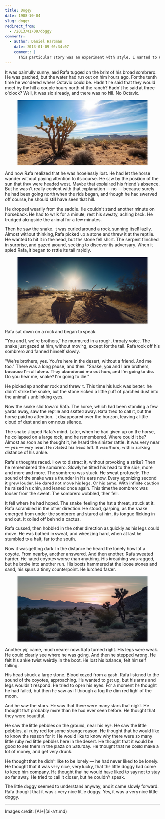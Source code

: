 ```yaml
---
title: Doggy
date: 1988-10-04
slug: doggy
redirect_from:
  - /2013/01/09/doggy
comments:
  - author: Daniel Hardman
    date: 2013-01-09 09:34:07
    comment: |
      This particular story was an experiment with style. I wanted to use irony and voice in fresh ways. I think it turned out pretty well, although the bleak ending is not my favorite.
---
```

It was painfully sunny, and Rafa tugged on the brim of his broad sombrero. He was parched, but the water had run out on him hours ago. For the tenth time he wondered where Octavio could be. Hadn't he said that they would meet by the hill a couple hours north of the ranch? Hadn't he said at three o'clock? Well, it was six already, and there was no hill. No Octavio.

<figure><img alt="desert" src="assets/desert.jpg" /></figure>

And now Rafa realized that he was hopelessly lost. He had let the horse wander without paying attention to its course. He saw by the position of the sun that they were headed west. Maybe that explained his friend's absence. But he wasn't really content with that explanation &mdash; no &mdash; because surely he had been going north when the ride began, and though he had swerved off course, he should still have seen that hill.

He dropped wearily from the saddle. He couldn't stand another minute on horseback. He had to walk for a minute, rest his sweaty, aching back. He trudged alongside the animal for a few minutes.

Then he saw the snake. It was curled around a rock, sunning itself lazily. Almost without thinking, Rafa picked up a stone and threw it at the reptile. He wanted to hit it in the head, but the stone fell short. The serpent flinched in surprise, and gazed around, seeking to discover its adversary. When it spied Rafa, it began to rattle its tail rapidly.

<figure><img alt="rattlesnake" src="assets/rattlesnake.jpg" /></figure>

Rafa sat down on a rock and began to speak.

"You and I, we're brothers," he murmured in a rough, throaty voice. The snake just gazed at him, without moving, except for the tail. Rafa took off his sombrero and fanned himself slowly.

"We're brothers, yes. You're here in the desert, without a friend. And me too." There was a long pause, and then: "Snake, you and I are brothers, because I'm all alone. They abandoned me out here, and I'm going to die. Do you hear me, snake? I'm going to die."

He picked up another rock and threw it. This time his luck was better: he didn't strike the snake, but the stone kicked a little puff of parched dust into the animal's unblinking eyes.

Now the snake slid toward Rafa. The horse, which had been standing a few yards away, saw the reptile and skitted away. Rafa tried to call it, but the horse paid no attention. It disappeared over the horizon, leaving a little cloud of dust and an ominous silence.

The snake slipped Rafa's mind. Later, when he had given up on the horse, he collapsed on a large rock, and he remembered. Where could it be? Almost as soon as he thought it, he heard the sinister rattle. It was very near &mdash; yes &mdash; very near. He rotated his head left. It was there, within striking distance of his ankle.

Rafa's thoughts raced. How to distract it, without provoking a strike? Then he remembered the sombrero. Slowly he tilted his head to the side, more and more and more. The sombrero was stuck. He sweat profusely. The sound of the snake was a thunder in his ears now. Every agonizing second it grew louder. He dared not move his legs. Or his arms. With infinite caution he raised his chin, and leaned once again. This time the sombrero was looser from the sweat. The sombrero wobbled, then fell.

It fell where he had hoped. The snake, feeling the hat a threat, struck at it. Rafa scrambled in the other direction. He stood, gasping, as the snake emerged from under the sombrero and stared at him, its tongue flicking in and out. It coiled off behind a cactus.

Rafa cussed, then hobbled in the other direction as quickly as his legs could move. He was bathed in sweat, and wheezing hard, when at last he stumbled to a halt, far to the south.

Now it was getting dark. In the distance he heard the lonely howl of a coyote. From nearby, another answered. And then another. Rafa sweated harder. He hated coyotes worse than anything. His breathing was ragged, but he broke into another run. His boots hammered at the loose stones and sand, his spurs a tinny counterpoint. He lurched faster.

<figure><img alt="coyotes" src="assets/coyotes.jpg" /></figure>

Another yip came, much nearer now. Rafa turned right. His legs were weak. He could clearly see where he was going. And then he stepped wrong. He felt his ankle twist weirdly in the boot. He lost his balance, felt himself falling.

His head struck a large stone. Blood oozed from a gash. Rafa listened to the sound of the coyotes, approaching. He wanted to get up, but his arms and legs wouldn't respond. He tried to open his eyes. For a moment he thought he had failed, but then he saw as if through a fog the dim red light of the moon.

And he saw the stars. He saw that there were many stars that night. He thought that probably more than he had ever seen before. He thought that they were beautiful.

He saw the little pebbles on the ground, near his eye. He saw the little pebbles, all ruby red for some strange reason. He thought that he would like to know the reason for it. He would like to know why there were so many little ruby red little pebbles here in the desert. He thought that it would be good to sell them in the plaza on Saturday. He thought that he could make a lot of money, and get very drunk.

He thought that he didn't like to be lonely &mdash; he had never liked to be lonely. He thought that it was very nice, very lucky, that the little doggy had come to keep him company. He thought that he would have liked to say not to stay so far away. He tried to call it closer, but he couldn't speak.

The little doggy seemed to understand anyway, and it came slowly forward. Rafa thought that it was a very nice little doggy. Yes, it was a very nice little doggy.

<hr>
Images credit: [AI+](ai-art.md)
